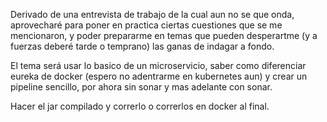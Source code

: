 Derivado de una entrevista de trabajo de la cual aun no se que onda, aprovecharé
para poner en practica ciertas cuestiones que se me mencionaron, y poder prepararme
en temas que pueden desperartme (y a fuerzas deberé tarde o temprano) las ganas de indagar
a fondo.

El tema será usar lo basico de un microservicio, saber como diferenciar eureka de docker (espero no adentrarme en
kubernetes aun) y crear un pipeline sencillo, por ahora sin sonar y mas adelante con sonar. 

Hacer el jar compilado y correrlo o correrlos en docker al final.
